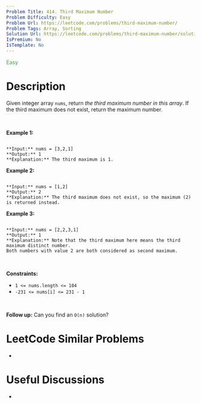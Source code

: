 ```yaml
---
Problem Title: 414. Third Maximum Number
Problem Difficulty: Easy
Problem Url: https://leetcode.com/problems/third-maximum-number/
Problem Tags: Array, Sorting
Solution Url: https://leetcode.com/problems/third-maximum-number/solution/
IsPremium: No
IsTemplate: No
---
```


<span style="color: rgb(67, 160, 71);">Easy</span>

# Description

Given integer array `nums`, return *the third maximum number in this array*. If the third maximum does not exist, return the maximum number.


 


**Example 1:**



```

**Input:** nums = [3,2,1]
**Output:** 1
**Explanation:** The third maximum is 1.

```

**Example 2:**



```

**Input:** nums = [1,2]
**Output:** 2
**Explanation:** The third maximum does not exist, so the maximum (2) is returned instead.

```

**Example 3:**



```

**Input:** nums = [2,2,3,1]
**Output:** 1
**Explanation:** Note that the third maximum here means the third maximum distinct number.
Both numbers with value 2 are both considered as second maximum.

```

 


**Constraints:**


* `1 <= nums.length <= 104`
* `-231 <= nums[i] <= 231 - 1`


 


**Follow up:** Can you find an `O(n)` solution?

# LeetCode Similar Problems

- []()

# Useful Discussions

- []()
